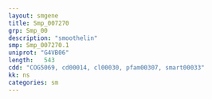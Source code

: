 ```yaml
---
layout: smgene
title: Smp_007270
grp: Smp_00
description: "smoothelin"
smp: Smp_007270.1
uniprot: "G4VB06"
length:   543
cdd: "COG5069, cd00014, cl00030, pfam00307, smart00033"
kk: ns
categories: sm
---
```

